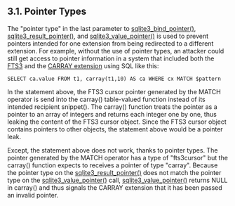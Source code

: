 ## 3\.1\. Pointer Types



The "pointer type" in the last parameter to [sqlite3\_bind\_pointer()](c3ref/bind_blob.html),
[sqlite3\_result\_pointer()](c3ref/result_blob.html), and [sqlite3\_value\_pointer()](c3ref/value_blob.html) is used to prevent
pointers intended for one extension from being redirected to a different
extension. For example, without the use of pointer types, an attacker 
could still get access to pointer information in a system that included 
both the [FTS3](fts3.html) and the [CARRAY extension](carray.html) using SQL like this:




```
SELECT ca.value FROM t1, carray(t1,10) AS ca WHERE cx MATCH $pattern

```


In the statement above, the FTS3 cursor pointer generated by the
MATCH operator is send into the carray() table\-valued function instead
of its intended recipient snippet(). The carray() function treats the
pointer as a pointer to an array of integers and returns each integer
one by one, thus leaking the content of the FTS3 cursor object. Since
the FTS3 cursor object contains pointers to other objects, the statement
above would be a pointer leak.




Except, the statement above does not work, thanks to pointer types.
The pointer generated by the MATCH operator has a type of "fts3cursor"
but the carray() function expects to receives a pointer of type "carray".
Because the pointer type on the [sqlite3\_result\_pointer()](c3ref/result_blob.html) does not match
the pointer type on the [sqlite3\_value\_pointer()](c3ref/value_blob.html) call, 
[sqlite3\_value\_pointer()](c3ref/value_blob.html) returns NULL in carray() and thus signals
the CARRAY extension that it has been passed an invalid pointer.



